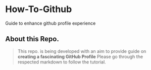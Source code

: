 # How-To-Github
Guide to enhance github profile experience
## About this Repo.
> This repo. is being developed with an aim to provide guide on **creating a fascinating GitHub Profile** Please go through the respected markdown to follow the tutorial.